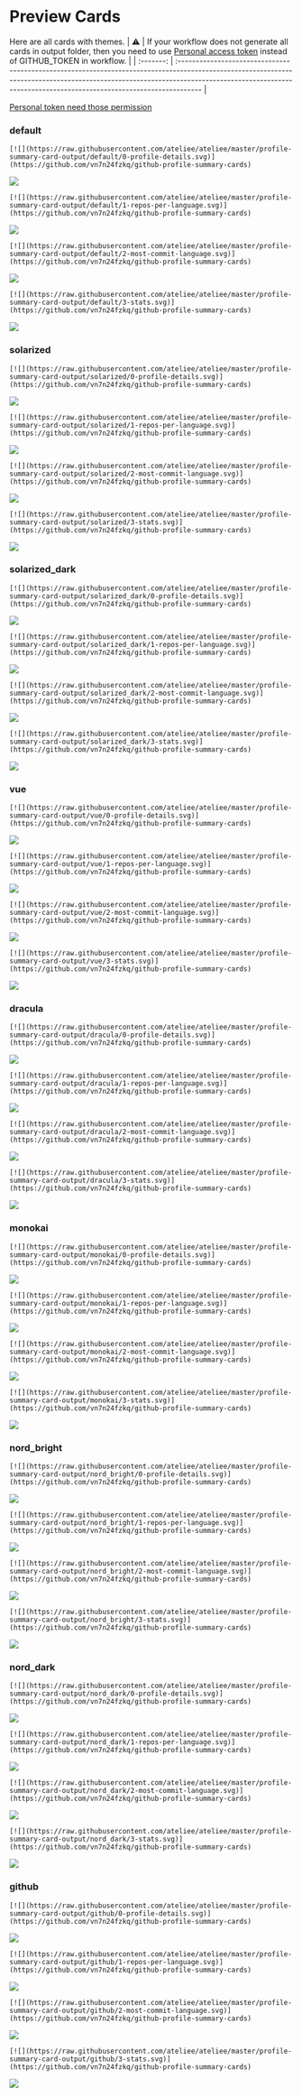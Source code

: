 
# Preview Cards

Here are all cards with themes.
| :warning: | If your workflow does not generate all cards in output folder, then you need to use [Personal access token](https://docs.github.com/en/actions/configuring-and-managing-workflows/creating-and-storing-encrypted-secrets) instead of GITHUB_TOKEN in workflow. |
| :-------: | :------------------------------------------------------------------------------------------------------------------------------------------------------------------------------------------------------------------------------------------------ |

[Personal token need those permission](https://github.com/vn7n24fzkq/github-profile-summary-cards/wiki/Personal-access-token-permissions)


### default


```
[![](https://raw.githubusercontent.com/ateliee/ateliee/master/profile-summary-card-output/default/0-profile-details.svg)](https://github.com/vn7n24fzkq/github-profile-summary-cards)
```
![](https://raw.githubusercontent.com/ateliee/ateliee/master/profile-summary-card-output/default/0-profile-details.svg)


```
[![](https://raw.githubusercontent.com/ateliee/ateliee/master/profile-summary-card-output/default/1-repos-per-language.svg)](https://github.com/vn7n24fzkq/github-profile-summary-cards)
```
![](https://raw.githubusercontent.com/ateliee/ateliee/master/profile-summary-card-output/default/1-repos-per-language.svg)


```
[![](https://raw.githubusercontent.com/ateliee/ateliee/master/profile-summary-card-output/default/2-most-commit-language.svg)](https://github.com/vn7n24fzkq/github-profile-summary-cards)
```
![](https://raw.githubusercontent.com/ateliee/ateliee/master/profile-summary-card-output/default/2-most-commit-language.svg)


```
[![](https://raw.githubusercontent.com/ateliee/ateliee/master/profile-summary-card-output/default/3-stats.svg)](https://github.com/vn7n24fzkq/github-profile-summary-cards)
```
![](https://raw.githubusercontent.com/ateliee/ateliee/master/profile-summary-card-output/default/3-stats.svg)


### solarized


```
[![](https://raw.githubusercontent.com/ateliee/ateliee/master/profile-summary-card-output/solarized/0-profile-details.svg)](https://github.com/vn7n24fzkq/github-profile-summary-cards)
```
![](https://raw.githubusercontent.com/ateliee/ateliee/master/profile-summary-card-output/solarized/0-profile-details.svg)


```
[![](https://raw.githubusercontent.com/ateliee/ateliee/master/profile-summary-card-output/solarized/1-repos-per-language.svg)](https://github.com/vn7n24fzkq/github-profile-summary-cards)
```
![](https://raw.githubusercontent.com/ateliee/ateliee/master/profile-summary-card-output/solarized/1-repos-per-language.svg)


```
[![](https://raw.githubusercontent.com/ateliee/ateliee/master/profile-summary-card-output/solarized/2-most-commit-language.svg)](https://github.com/vn7n24fzkq/github-profile-summary-cards)
```
![](https://raw.githubusercontent.com/ateliee/ateliee/master/profile-summary-card-output/solarized/2-most-commit-language.svg)


```
[![](https://raw.githubusercontent.com/ateliee/ateliee/master/profile-summary-card-output/solarized/3-stats.svg)](https://github.com/vn7n24fzkq/github-profile-summary-cards)
```
![](https://raw.githubusercontent.com/ateliee/ateliee/master/profile-summary-card-output/solarized/3-stats.svg)


### solarized_dark


```
[![](https://raw.githubusercontent.com/ateliee/ateliee/master/profile-summary-card-output/solarized_dark/0-profile-details.svg)](https://github.com/vn7n24fzkq/github-profile-summary-cards)
```
![](https://raw.githubusercontent.com/ateliee/ateliee/master/profile-summary-card-output/solarized_dark/0-profile-details.svg)


```
[![](https://raw.githubusercontent.com/ateliee/ateliee/master/profile-summary-card-output/solarized_dark/1-repos-per-language.svg)](https://github.com/vn7n24fzkq/github-profile-summary-cards)
```
![](https://raw.githubusercontent.com/ateliee/ateliee/master/profile-summary-card-output/solarized_dark/1-repos-per-language.svg)


```
[![](https://raw.githubusercontent.com/ateliee/ateliee/master/profile-summary-card-output/solarized_dark/2-most-commit-language.svg)](https://github.com/vn7n24fzkq/github-profile-summary-cards)
```
![](https://raw.githubusercontent.com/ateliee/ateliee/master/profile-summary-card-output/solarized_dark/2-most-commit-language.svg)


```
[![](https://raw.githubusercontent.com/ateliee/ateliee/master/profile-summary-card-output/solarized_dark/3-stats.svg)](https://github.com/vn7n24fzkq/github-profile-summary-cards)
```
![](https://raw.githubusercontent.com/ateliee/ateliee/master/profile-summary-card-output/solarized_dark/3-stats.svg)


### vue


```
[![](https://raw.githubusercontent.com/ateliee/ateliee/master/profile-summary-card-output/vue/0-profile-details.svg)](https://github.com/vn7n24fzkq/github-profile-summary-cards)
```
![](https://raw.githubusercontent.com/ateliee/ateliee/master/profile-summary-card-output/vue/0-profile-details.svg)


```
[![](https://raw.githubusercontent.com/ateliee/ateliee/master/profile-summary-card-output/vue/1-repos-per-language.svg)](https://github.com/vn7n24fzkq/github-profile-summary-cards)
```
![](https://raw.githubusercontent.com/ateliee/ateliee/master/profile-summary-card-output/vue/1-repos-per-language.svg)


```
[![](https://raw.githubusercontent.com/ateliee/ateliee/master/profile-summary-card-output/vue/2-most-commit-language.svg)](https://github.com/vn7n24fzkq/github-profile-summary-cards)
```
![](https://raw.githubusercontent.com/ateliee/ateliee/master/profile-summary-card-output/vue/2-most-commit-language.svg)


```
[![](https://raw.githubusercontent.com/ateliee/ateliee/master/profile-summary-card-output/vue/3-stats.svg)](https://github.com/vn7n24fzkq/github-profile-summary-cards)
```
![](https://raw.githubusercontent.com/ateliee/ateliee/master/profile-summary-card-output/vue/3-stats.svg)


### dracula


```
[![](https://raw.githubusercontent.com/ateliee/ateliee/master/profile-summary-card-output/dracula/0-profile-details.svg)](https://github.com/vn7n24fzkq/github-profile-summary-cards)
```
![](https://raw.githubusercontent.com/ateliee/ateliee/master/profile-summary-card-output/dracula/0-profile-details.svg)


```
[![](https://raw.githubusercontent.com/ateliee/ateliee/master/profile-summary-card-output/dracula/1-repos-per-language.svg)](https://github.com/vn7n24fzkq/github-profile-summary-cards)
```
![](https://raw.githubusercontent.com/ateliee/ateliee/master/profile-summary-card-output/dracula/1-repos-per-language.svg)


```
[![](https://raw.githubusercontent.com/ateliee/ateliee/master/profile-summary-card-output/dracula/2-most-commit-language.svg)](https://github.com/vn7n24fzkq/github-profile-summary-cards)
```
![](https://raw.githubusercontent.com/ateliee/ateliee/master/profile-summary-card-output/dracula/2-most-commit-language.svg)


```
[![](https://raw.githubusercontent.com/ateliee/ateliee/master/profile-summary-card-output/dracula/3-stats.svg)](https://github.com/vn7n24fzkq/github-profile-summary-cards)
```
![](https://raw.githubusercontent.com/ateliee/ateliee/master/profile-summary-card-output/dracula/3-stats.svg)


### monokai


```
[![](https://raw.githubusercontent.com/ateliee/ateliee/master/profile-summary-card-output/monokai/0-profile-details.svg)](https://github.com/vn7n24fzkq/github-profile-summary-cards)
```
![](https://raw.githubusercontent.com/ateliee/ateliee/master/profile-summary-card-output/monokai/0-profile-details.svg)


```
[![](https://raw.githubusercontent.com/ateliee/ateliee/master/profile-summary-card-output/monokai/1-repos-per-language.svg)](https://github.com/vn7n24fzkq/github-profile-summary-cards)
```
![](https://raw.githubusercontent.com/ateliee/ateliee/master/profile-summary-card-output/monokai/1-repos-per-language.svg)


```
[![](https://raw.githubusercontent.com/ateliee/ateliee/master/profile-summary-card-output/monokai/2-most-commit-language.svg)](https://github.com/vn7n24fzkq/github-profile-summary-cards)
```
![](https://raw.githubusercontent.com/ateliee/ateliee/master/profile-summary-card-output/monokai/2-most-commit-language.svg)


```
[![](https://raw.githubusercontent.com/ateliee/ateliee/master/profile-summary-card-output/monokai/3-stats.svg)](https://github.com/vn7n24fzkq/github-profile-summary-cards)
```
![](https://raw.githubusercontent.com/ateliee/ateliee/master/profile-summary-card-output/monokai/3-stats.svg)


### nord_bright


```
[![](https://raw.githubusercontent.com/ateliee/ateliee/master/profile-summary-card-output/nord_bright/0-profile-details.svg)](https://github.com/vn7n24fzkq/github-profile-summary-cards)
```
![](https://raw.githubusercontent.com/ateliee/ateliee/master/profile-summary-card-output/nord_bright/0-profile-details.svg)


```
[![](https://raw.githubusercontent.com/ateliee/ateliee/master/profile-summary-card-output/nord_bright/1-repos-per-language.svg)](https://github.com/vn7n24fzkq/github-profile-summary-cards)
```
![](https://raw.githubusercontent.com/ateliee/ateliee/master/profile-summary-card-output/nord_bright/1-repos-per-language.svg)


```
[![](https://raw.githubusercontent.com/ateliee/ateliee/master/profile-summary-card-output/nord_bright/2-most-commit-language.svg)](https://github.com/vn7n24fzkq/github-profile-summary-cards)
```
![](https://raw.githubusercontent.com/ateliee/ateliee/master/profile-summary-card-output/nord_bright/2-most-commit-language.svg)


```
[![](https://raw.githubusercontent.com/ateliee/ateliee/master/profile-summary-card-output/nord_bright/3-stats.svg)](https://github.com/vn7n24fzkq/github-profile-summary-cards)
```
![](https://raw.githubusercontent.com/ateliee/ateliee/master/profile-summary-card-output/nord_bright/3-stats.svg)


### nord_dark


```
[![](https://raw.githubusercontent.com/ateliee/ateliee/master/profile-summary-card-output/nord_dark/0-profile-details.svg)](https://github.com/vn7n24fzkq/github-profile-summary-cards)
```
![](https://raw.githubusercontent.com/ateliee/ateliee/master/profile-summary-card-output/nord_dark/0-profile-details.svg)


```
[![](https://raw.githubusercontent.com/ateliee/ateliee/master/profile-summary-card-output/nord_dark/1-repos-per-language.svg)](https://github.com/vn7n24fzkq/github-profile-summary-cards)
```
![](https://raw.githubusercontent.com/ateliee/ateliee/master/profile-summary-card-output/nord_dark/1-repos-per-language.svg)


```
[![](https://raw.githubusercontent.com/ateliee/ateliee/master/profile-summary-card-output/nord_dark/2-most-commit-language.svg)](https://github.com/vn7n24fzkq/github-profile-summary-cards)
```
![](https://raw.githubusercontent.com/ateliee/ateliee/master/profile-summary-card-output/nord_dark/2-most-commit-language.svg)


```
[![](https://raw.githubusercontent.com/ateliee/ateliee/master/profile-summary-card-output/nord_dark/3-stats.svg)](https://github.com/vn7n24fzkq/github-profile-summary-cards)
```
![](https://raw.githubusercontent.com/ateliee/ateliee/master/profile-summary-card-output/nord_dark/3-stats.svg)


### github


```
[![](https://raw.githubusercontent.com/ateliee/ateliee/master/profile-summary-card-output/github/0-profile-details.svg)](https://github.com/vn7n24fzkq/github-profile-summary-cards)
```
![](https://raw.githubusercontent.com/ateliee/ateliee/master/profile-summary-card-output/github/0-profile-details.svg)


```
[![](https://raw.githubusercontent.com/ateliee/ateliee/master/profile-summary-card-output/github/1-repos-per-language.svg)](https://github.com/vn7n24fzkq/github-profile-summary-cards)
```
![](https://raw.githubusercontent.com/ateliee/ateliee/master/profile-summary-card-output/github/1-repos-per-language.svg)


```
[![](https://raw.githubusercontent.com/ateliee/ateliee/master/profile-summary-card-output/github/2-most-commit-language.svg)](https://github.com/vn7n24fzkq/github-profile-summary-cards)
```
![](https://raw.githubusercontent.com/ateliee/ateliee/master/profile-summary-card-output/github/2-most-commit-language.svg)


```
[![](https://raw.githubusercontent.com/ateliee/ateliee/master/profile-summary-card-output/github/3-stats.svg)](https://github.com/vn7n24fzkq/github-profile-summary-cards)
```
![](https://raw.githubusercontent.com/ateliee/ateliee/master/profile-summary-card-output/github/3-stats.svg)

